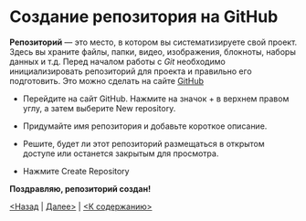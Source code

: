 # Создание репозитория на GitHub

**Репозиторий** — это место, в котором вы систематизируете свой проект. Здесь вы храните файлы, папки, видео, изображения, блокноты, наборы данных и т.д. Перед началом работы с *Git* необходимо инициализировать репозиторий для проекта и правильно его подготовить. Это можно сделать на сайте [GitHub](./https://github.com/)

* Перейдите на сайт GitHub. Нажмите на значок + в верхнем правом углу, а затем выберите New repository.

* Придумайте имя репозитория и добавьте короткое описание.

* Решите, будет ли этот репозиторий размещаться в открытом доступе или останется закрытым для просмотра.

* Нажмите Create Repository

**Поздравляю, репозиторий создан!**

[<Назад](./control_versions.md) | [Далее>](./) | [<К содержанию>](./readme.md)